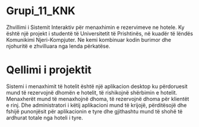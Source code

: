 # Grupi_11_KNK
Zhvillimi i Sistemit Interaktiv për menaxhimin e rezervimeve ne hotele.
Ky është një projekt i studentë të Universitetit të Prishtinës, në kuadër të lëndës Komunikimi Njeri-Kompjuter.
Ne kemi kombinuar kodin burimor dhe njohuritë e zhvilluara nga lenda përkatëse.


# Qellimi i projektit
Sistemi i menaxhimit të hotelit është një aplikacion desktop ku përdoruesit mund të rezervojnë dhomën e hotelit, të rishikojnë shërbimin e hotelit. Menaxherët mund të menaxhojnë dhoma, të rezervojnë dhoma për klientët e rinj. Dhe administratori i këtij aplikacioni mund të krijojë, përditësojë dhe fshijë punonjësit për aplikacionin e tyre dhe gjithashtu mund të shohë të ardhurat totale nga hoteli i tyre.
